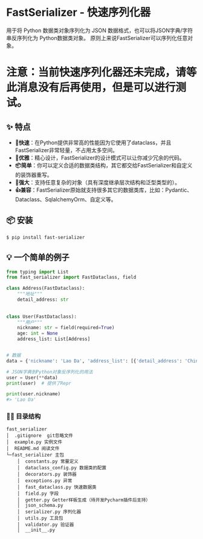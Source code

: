 # FastSerializer - 快速序列化器

用于将 Python 数据类对象序列化为 JSON 数据格式，也可以将JSON字典/字符串反序列化为 Python数据类对象。
原则上来说FastSerializer可以序列化任意对象。

# 注意：当前快速序列化器还未完成，请等此消息没有后再使用，但是可以进行测试。

## ✨ 特点

* **🚀快速**：在Python提供非常高的性能因为它使用了dataclass，并且FastSerializer非常轻量，不占用太多空间。
* **💎优雅**：精心设计，FastSerializer的设计模式可以让你减少冗余的代码。
* **📦简单**：你可以定义合适的数据类结构，其它都交给FastSerializer和自定义的装饰器重写。
* **💪强大**：支持任意复杂的对象（具有深度继承层次结构和泛型类型的）。
* **👍兼容**：FastSerializer原始就支持很多其它的数据类库，比如：Pydantic、Dataclass、SqlalchemyOrm、自定义等。


## 📦 安装
```shell
$ pip install fast-serializer
```

## 💡 一个简单的例子

```python
from typing import List
from fast_serializer import FastDataclass, field

class Address(FastDataclass):
    """地址"""
    detail_address: str
    
    
class User(FastDataclass):
    """用户"""
    nickname: str = field(required=True)
    age: int = None
    address_list: List[Address]


# 数据
data = {'nickname': 'Lao Da', 'address_list': [{'detail_address': 'China'}]}

# JSON字典到Python对象反序列化的用法
user = User(**data)
print(user)  # 提供了Repr

print(user.nickname)
#> 'Lao Da'
```


### 👩‍💻 目录结构

```shell
fast_serializer
│  .gitignore  git忽略文件
│  example.py 实例文件
│  README.md 阅读文件
└─fast_serializer 主包
    │  constants.py 常量定义
    │  dataclass_config.py 数据类的配置
    │  decorators.py 装饰器
    │  exceptions.py 异常
    │  fast_dataclass.py 快速数据类
    │  field.py 字段
    │  getter.py Getter样板生成（待开发Pycharm插件后支持）
    │  json_schema.py 
    │  serializer.py 序列化器
    │  utils.py 工具包
    │  validator.py 验证器
    │  __init__.py
```